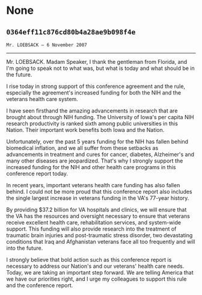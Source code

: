 # None
## `0364eff11c876cd80b4a28ae9b098f4e`
`Mr. LOEBSACK — 6 November 2007`

---


Mr. LOEBSACK. Madam Speaker, I thank the gentleman from Florida, and 
I'm going to speak not to what was, but what is today and what should 
be in the future.

I rise today in strong support of this conference agreement and the 
rule, especially the agreement's increased funding for both the NIH and 
the veterans health care system.

I have seen firsthand the amazing advancements in research that are 
brought about through NIH funding. The University of Iowa's per capita 
NIH research productivity is ranked sixth among public universities in 
this Nation. Their important work benefits both Iowa and the Nation.

Unfortunately, over the past 5 years funding for the NIH has fallen 
behind biomedical inflation, and we all suffer from these setbacks as 
advancements in treatment and cures for cancer, diabetes, Alzheimer's 
and many other diseases are jeopardized. That's why I strongly support 
the increased funding for the NIH and other health care programs in 
this conference report today.

In recent years, important veterans health care funding has also 
fallen behind. I could not be more proud that this conference report 
also includes the single largest increase in veterans funding in the 
VA's 77-year history.

By providing $37.2 billion for VA hospitals and clinics, we will 
ensure that the VA has the resources and oversight necessary to ensure 
that veterans receive excellent health care, rehabilitation services, 
and system-wide support. This funding will also provide research into 
the treatment of traumatic brain injuries and post-traumatic stress 
disorder, two devastating conditions that Iraq and Afghanistan veterans 
face all too frequently and will into the future.

I strongly believe that bold action such as this conference report is 
necessary to address our Nation's and our veterans' health care needs. 
Today, we are taking an important step forward. We are telling America 
that we have our priorities right, and I urge my colleagues to support 
this rule and the conference report.